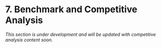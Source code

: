 # 7. Benchmark and Competitive Analysis

_This section is under development and will be updated with competitive analysis content soon._ 